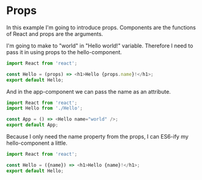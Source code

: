 # Props

In this example I'm going to introduce props.
Components are the functions of React and props are the arguments.

I'm going to make to "world" in "Hello world!" variable.
Therefore I need to pass it in using props to the hello-component.

```js
import React from 'react';

const Hello = (props) => <h1>Hello {props.name}!</h1>;
export default Hello; 
```

And in the app-component we can pass the name as an attribute.

```js
import React from 'react';
import Hello from './Hello';

const App = () => <Hello name="world" />;
export default App;
```

Because I only need the name property from the props, I can ES6-ify my hello-component a little.

```js
import React from 'react';

const Hello = ({name}) => <h1>Hello {name}!</h1>;
export default Hello; 
```